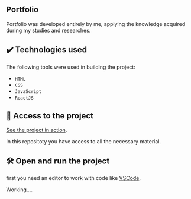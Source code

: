 ## Portfolio

Portfolio was developed entirely by me, applying the knowledge acquired during my studies and researches.

## ✔️ Technologies used

The following tools were used in building the project:

-   `HTML`
-   `CSS`
-   `JavaScript`
-   `ReactJS`

## 📁 Access to the project

[See the project in action](https://gustavoallmport.netlify.app/).

In this repositoty you have access to all the necessary material.

## 🛠️ Open and run the project

first you need an editor to work with code like [VSCode](https://code.visualstudio.com/).

Working....
